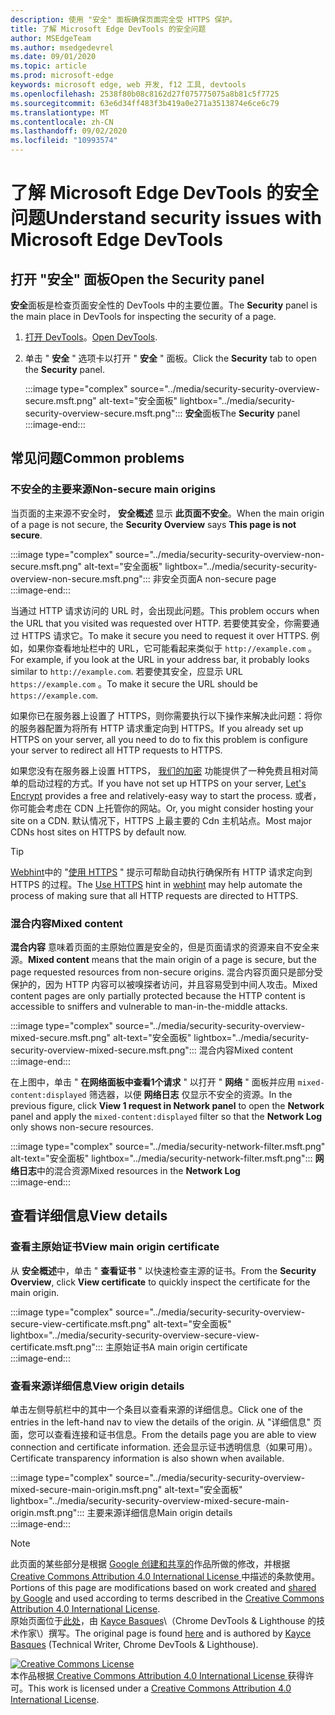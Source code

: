 ```yaml
---
description: 使用 "安全" 面板确保页面完全受 HTTPS 保护。
title: 了解 Microsoft Edge DevTools 的安全问题
author: MSEdgeTeam
ms.author: msedgedevrel
ms.date: 09/01/2020
ms.topic: article
ms.prod: microsoft-edge
keywords: microsoft edge, web 开发, f12 工具, devtools
ms.openlocfilehash: 2538f80b08c8162d27f075775075a8b81c5f7725
ms.sourcegitcommit: 63e6d34ff483f3b419a0e271a3513874e6ce6c79
ms.translationtype: MT
ms.contentlocale: zh-CN
ms.lasthandoff: 09/02/2020
ms.locfileid: "10993574"
---
```

<!-- Copyright Kayce Basques 

   Licensed under the Apache License, Version 2.0 (the "License");
   you may not use this file except in compliance with the License.
   You may obtain a copy of the License at

       https://www.apache.org/licenses/LICENSE-2.0

   Unless required by applicable law or agreed to in writing, software
   distributed under the License is distributed on an "AS IS" BASIS,
   WITHOUT WARRANTIES OR CONDITIONS OF ANY KIND, either express or implied.
   See the License for the specific language governing permissions and
   limitations under the License.  -->  





# <span data-ttu-id="fb2cc-104">了解 Microsoft Edge DevTools 的安全问题</span><span class="sxs-lookup"><span data-stu-id="fb2cc-104">Understand security issues with Microsoft Edge DevTools</span></span>   

  

<!--Use the **Security** Panel in [Microsoft Edge DevTools][MicrosoftEdgeDevTools] to make sure HTTPS is properly implemented on a page.  See **Why HTTPS Matters** to learn why every website should be protected with HTTPS, even sites that do not handle sensitive user data.  -->  

<!--todo: add section when why-https is available -->  

## <span data-ttu-id="fb2cc-105">打开 "安全" 面板</span><span class="sxs-lookup"><span data-stu-id="fb2cc-105">Open the Security panel</span></span>   

<span data-ttu-id="fb2cc-106">**安全**面板是检查页面安全性的 DevTools 中的主要位置。</span><span class="sxs-lookup"><span data-stu-id="fb2cc-106">The **Security** panel is the main place in DevTools for inspecting the security of a page.</span></span>  

1.  <span data-ttu-id="fb2cc-107">[打开 DevTools][DevToolsOpen]。</span><span class="sxs-lookup"><span data-stu-id="fb2cc-107">[Open DevTools][DevToolsOpen].</span></span>  
1.  <span data-ttu-id="fb2cc-108">单击 " **安全** " 选项卡以打开 " **安全** " 面板。</span><span class="sxs-lookup"><span data-stu-id="fb2cc-108">Click the **Security** tab to open the **Security** panel.</span></span>  
    
    :::image type="complex" source="../media/security-security-overview-secure.msft.png" alt-text="安全面板" lightbox="../media/security-security-overview-secure.msft.png":::
       <span data-ttu-id="fb2cc-110">**安全**面板</span><span class="sxs-lookup"><span data-stu-id="fb2cc-110">The **Security** panel</span></span>  
    :::image-end:::  
    
## <span data-ttu-id="fb2cc-111">常见问题</span><span class="sxs-lookup"><span data-stu-id="fb2cc-111">Common problems</span></span>   

### <span data-ttu-id="fb2cc-112">不安全的主要来源</span><span class="sxs-lookup"><span data-stu-id="fb2cc-112">Non-secure main origins</span></span>   

<span data-ttu-id="fb2cc-113">当页面的主来源不安全时， **安全概述** 显示 **此页面不安全**。</span><span class="sxs-lookup"><span data-stu-id="fb2cc-113">When the main origin of a page is not secure, the **Security Overview** says **This page is not secure**.</span></span>  

:::image type="complex" source="../media/security-security-overview-non-secure.msft.png" alt-text="安全面板" lightbox="../media/security-security-overview-non-secure.msft.png":::
   <span data-ttu-id="fb2cc-115">非安全页面</span><span class="sxs-lookup"><span data-stu-id="fb2cc-115">A non-secure page</span></span>  
:::image-end:::  

<span data-ttu-id="fb2cc-116">当通过 HTTP 请求访问的 URL 时，会出现此问题。</span><span class="sxs-lookup"><span data-stu-id="fb2cc-116">This problem occurs when the URL that you visited was requested over HTTP.</span></span>  <span data-ttu-id="fb2cc-117">若要使其安全，你需要通过 HTTPS 请求它。</span><span class="sxs-lookup"><span data-stu-id="fb2cc-117">To make it secure you need to request it over HTTPS.</span></span>  <span data-ttu-id="fb2cc-118">例如，如果你查看地址栏中的 URL，它可能看起来类似于 `http://example.com` 。</span><span class="sxs-lookup"><span data-stu-id="fb2cc-118">For example, if you look at the URL in your address bar, it probably looks similar to `http://example.com`.</span></span>  <span data-ttu-id="fb2cc-119">若要使其安全，应显示 URL `https://example.com` 。</span><span class="sxs-lookup"><span data-stu-id="fb2cc-119">To make it secure the URL should be `https://example.com`.</span></span>  

<span data-ttu-id="fb2cc-120">如果你已在服务器上设置了 HTTPS，则你需要执行以下操作来解决此问题：将你的服务器配置为将所有 HTTP 请求重定向到 HTTPS。</span><span class="sxs-lookup"><span data-stu-id="fb2cc-120">If you already set up HTTPS on your server, all you need to do to fix this problem is configure your server to redirect all HTTP requests to HTTPS.</span></span>  

<span data-ttu-id="fb2cc-121">如果您没有在服务器上设置 HTTPS， [我们的加密][LetsEncrypt] 功能提供了一种免费且相对简单的启动过程的方式。</span><span class="sxs-lookup"><span data-stu-id="fb2cc-121">If you have not set up HTTPS on your server, [Let's Encrypt][LetsEncrypt] provides a free and relatively-easy way to start the process.</span></span>  <span data-ttu-id="fb2cc-122">或者，你可能会考虑在 CDN 上托管你的网站。</span><span class="sxs-lookup"><span data-stu-id="fb2cc-122">Or, you might consider hosting your site on a CDN.</span></span>  <span data-ttu-id="fb2cc-123">默认情况下，HTTPS 上最主要的 Cdn 主机站点。</span><span class="sxs-lookup"><span data-stu-id="fb2cc-123">Most major CDNs host sites on HTTPS by default now.</span></span>  

> [!TIP]
> <span data-ttu-id="fb2cc-124">[Webhint][Webhint]中的 "[使用 HTTPS][WebhintUseHttps] " 提示可帮助自动执行确保所有 HTTP 请求定向到 HTTPS 的过程。</span><span class="sxs-lookup"><span data-stu-id="fb2cc-124">The [Use HTTPS][WebhintUseHttps] hint in [webhint][Webhint] may help automate the process of making sure that all HTTP requests are directed to HTTPS.</span></span>  

### <span data-ttu-id="fb2cc-125">混合内容</span><span class="sxs-lookup"><span data-stu-id="fb2cc-125">Mixed content</span></span>   

<span data-ttu-id="fb2cc-126">**混合内容** 意味着页面的主原始位置是安全的，但是页面请求的资源来自不安全来源。</span><span class="sxs-lookup"><span data-stu-id="fb2cc-126">**Mixed content** means that the main origin of a page is secure, but the page requested resources from non-secure origins.</span></span>  <span data-ttu-id="fb2cc-127">混合内容页面只是部分受保护的，因为 HTTP 内容可以被嗅探者访问，并且容易受到中间人攻击。</span><span class="sxs-lookup"><span data-stu-id="fb2cc-127">Mixed content pages are only partially protected because the HTTP content is accessible to sniffers and vulnerable to man-in-the-middle attacks.</span></span>  

:::image type="complex" source="../media/security-security-overview-mixed-secure.msft.png" alt-text="安全面板" lightbox="../media/security-security-overview-mixed-secure.msft.png":::
   <span data-ttu-id="fb2cc-129">混合内容</span><span class="sxs-lookup"><span data-stu-id="fb2cc-129">Mixed content</span></span>  
:::image-end:::  

<span data-ttu-id="fb2cc-130">在上图中，单击 " **在网络面板中查看1个请求** " 以打开 " **网络** " 面板并应用 `mixed-content:displayed` 筛选器，以便 **网络日志** 仅显示不安全的资源。</span><span class="sxs-lookup"><span data-stu-id="fb2cc-130">In the previous figure, click **View 1 request in Network panel** to open the **Network** panel and apply the `mixed-content:displayed` filter so that the **Network Log** only shows non-secure resources.</span></span>  

:::image type="complex" source="../media/security-network-filter.msft.png" alt-text="安全面板" lightbox="../media/security-network-filter.msft.png":::
   <span data-ttu-id="fb2cc-132">**网络日志**中的混合资源</span><span class="sxs-lookup"><span data-stu-id="fb2cc-132">Mixed resources in the **Network Log**</span></span>  
:::image-end:::  

## <span data-ttu-id="fb2cc-133">查看详细信息</span><span class="sxs-lookup"><span data-stu-id="fb2cc-133">View details</span></span>   

### <span data-ttu-id="fb2cc-134">查看主原始证书</span><span class="sxs-lookup"><span data-stu-id="fb2cc-134">View main origin certificate</span></span>   

<span data-ttu-id="fb2cc-135">从 **安全概述**中，单击 " **查看证书** " 以快速检查主源的证书。</span><span class="sxs-lookup"><span data-stu-id="fb2cc-135">From the **Security Overview**, click **View certificate** to quickly inspect the certificate for the main origin.</span></span>  

:::image type="complex" source="../media/security-security-overview-secure-view-certificate.msft.png" alt-text="安全面板" lightbox="../media/security-security-overview-secure-view-certificate.msft.png":::
   <span data-ttu-id="fb2cc-137">主原始证书</span><span class="sxs-lookup"><span data-stu-id="fb2cc-137">A main origin certificate</span></span>  
:::image-end:::  

### <span data-ttu-id="fb2cc-138">查看来源详细信息</span><span class="sxs-lookup"><span data-stu-id="fb2cc-138">View origin details</span></span>   

<span data-ttu-id="fb2cc-139">单击左侧导航栏中的其中一个条目以查看来源的详细信息。</span><span class="sxs-lookup"><span data-stu-id="fb2cc-139">Click one of the entries in the left-hand nav to view the details of the origin.</span></span>  <span data-ttu-id="fb2cc-140">从 "详细信息" 页面，您可以查看连接和证书信息。</span><span class="sxs-lookup"><span data-stu-id="fb2cc-140">From the details page you are able to view connection and certificate information.</span></span>  <span data-ttu-id="fb2cc-141">还会显示证书透明信息（如果可用）。</span><span class="sxs-lookup"><span data-stu-id="fb2cc-141">Certificate transparency information is also shown when available.</span></span>  

:::image type="complex" source="../media/security-security-overview-mixed-secure-main-origin.msft.png" alt-text="安全面板" lightbox="../media/security-security-overview-mixed-secure-main-origin.msft.png":::
   <span data-ttu-id="fb2cc-143">主要来源详细信息</span><span class="sxs-lookup"><span data-stu-id="fb2cc-143">Main origin details</span></span>  
:::image-end:::  

<!--  
 


-->  

<!-- links -->  

[MicrosoftEdgeDevTools]: ../../devtools-guide-chromium.md "Microsoft Edge (Chromium) 开发工具 |Microsoft 文档"  
[DevToolsOpen]: ../open.md "打开 Microsoft Edge DevTools |Microsoft 文档"  


[LetsEncrypt]: https://letsencrypt.org "我们的加密-免费的 SSL/TLS 证书"  

[Webhint]: https://webhint.io "webhint"  
[WebhintUseHttps]: https://webhint.io/docs/user-guide/hints/hint-https-only "使用 HTTPS |webhint 文档"  

<!--[mixed]: /web/fundamentals/security/prevent-mixed-content/what-is-mixed-content ""  -->

> [!NOTE]
> <span data-ttu-id="fb2cc-149">此页面的某些部分是根据 [Google 创建和共享的][GoogleSitePolicies]作品所做的修改，并根据[ Creative Commons Attribution 4.0 International License ][CCA4IL]中描述的条款使用。</span><span class="sxs-lookup"><span data-stu-id="fb2cc-149">Portions of this page are modifications based on work created and [shared by Google][GoogleSitePolicies] and used according to terms described in the [Creative Commons Attribution 4.0 International License][CCA4IL].</span></span>  
> <span data-ttu-id="fb2cc-150">原始页面位于[此处](https://developers.google.com/web/tools/chrome-devtools/security/index)，由 [Kayce Basques][KayceBasques]\（Chrome DevTools \& Lighthouse 的技术作家\）撰写。</span><span class="sxs-lookup"><span data-stu-id="fb2cc-150">The original page is found [here](https://developers.google.com/web/tools/chrome-devtools/security/index) and is authored by [Kayce Basques][KayceBasques] \(Technical Writer, Chrome DevTools \& Lighthouse\).</span></span>  

[![Creative Commons License][CCby4Image]][CCA4IL]  
<span data-ttu-id="fb2cc-152">本作品根据[ Creative Commons Attribution 4.0 International License ][CCA4IL]获得许可。</span><span class="sxs-lookup"><span data-stu-id="fb2cc-152">This work is licensed under a [Creative Commons Attribution 4.0 International License][CCA4IL].</span></span>  

[CCA4IL]: https://creativecommons.org/licenses/by/4.0  
[CCby4Image]: https://i.creativecommons.org/l/by/4.0/88x31.png  
[GoogleSitePolicies]: https://developers.google.com/terms/site-policies  
[KayceBasques]: https://developers.google.com/web/resources/contributors/kaycebasques  
